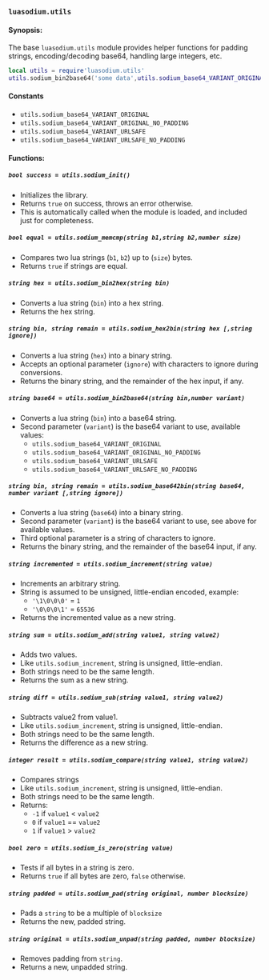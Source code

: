 ### `luasodium.utils`

#### Synopsis:

The base `luasodium.utils` module provides helper
functions for padding strings, encoding/decoding base64, handling
large integers, etc.

```lua
local utils = require'luasodium.utils'
utils.sodium_bin2base64('some data',utils.sodium_base64_VARIANT_ORIGINAL)
```

#### Constants

* `utils.sodium_base64_VARIANT_ORIGINAL`
* `utils.sodium_base64_VARIANT_ORIGINAL_NO_PADDING`
* `utils.sodium_base64_VARIANT_URLSAFE`
* `utils.sodium_base64_VARIANT_URLSAFE_NO_PADDING`

#### Functions:

##### `bool success = utils.sodium_init()`

* Initializes the library.
* Returns `true` on success, throws an error otherwise.
* This is automatically called when the module is loaded,
and included just for completeness.

##### `bool equal = utils.sodium_memcmp(string b1,string b2,number size)`

* Compares two lua strings (`b1`, `b2`) up to (`size`) bytes.
* Returns `true` if strings are equal.

##### `string hex = utils.sodium_bin2hex(string bin)`

* Converts a lua string (`bin`) into a hex string.
* Returns the hex string.

##### `string bin, string remain = utils.sodium_hex2bin(string hex [,string ignore])`

* Converts a lua string (`hex`) into a binary string.
* Accepts an optional parameter (`ignore`) with characters to ignore during conversions.
* Returns the binary string, and the remainder of the hex input, if any.

##### `string base64 = utils.sodium_bin2base64(string bin,number variant)`

* Converts a lua string (`bin`) into a base64 string.
* Second parameter (`variant`) is the base64 variant to use, available
values:
    * `utils.sodium_base64_VARIANT_ORIGINAL`
    * `utils.sodium_base64_VARIANT_ORIGINAL_NO_PADDING`
    * `utils.sodium_base64_VARIANT_URLSAFE`
    * `utils.sodium_base64_VARIANT_URLSAFE_NO_PADDING`

##### `string bin, string remain = utils.sodium_base642bin(string base64, number variant [,string ignore])`

* Converts a lua string (`base64`) into a binary string.
* Second parameter (`variant`) is the base64 variant to use, see above for available values.
* Third optional parameter is a string of characters to ignore.
* Returns the binary string, and the remainder of the base64 input, if any.

##### `string incremented = utils.sodium_increment(string value)`

* Increments an arbitrary string.
* String is assumed to be unsigned, little-endian encoded, example:
    * `'\1\0\0\0'` = `1`
    * `'\0\0\0\1'` = `65536`
* Returns the incremented value as a new string.

##### `string sum = utils.sodium_add(string value1, string value2)`

* Adds two values.
* Like `utils.sodium_increment`, string is unsigned, little-endian.
* Both strings need to be the same length.
* Returns the sum as a new string.

##### `string diff = utils.sodium_sub(string value1, string value2)`

* Subtracts value2 from value1.
* Like `utils.sodium_increment`, string is unsigned, little-endian.
* Both strings need to be the same length.
* Returns the difference as a new string.

##### `integer result = utils.sodium_compare(string value1, string value2)`

* Compares strings
* Like `utils.sodium_increment`, string is unsigned, little-endian.
* Both strings need to be the same length.
* Returns:
    * `-1` if `value1` < `value2`
    * `0` if `value1` == `value2`
    * `1` if `value1` > `value2`

##### `bool zero = utils.sodium_is_zero(string value)`

* Tests if all bytes in a string is zero.
* Returns `true` if all bytes are zero, `false` otherwise.

##### `string padded = utils.sodium_pad(string original, number blocksize)`

* Pads a `string` to be a multiple of `blocksize`
* Returns the new, padded string.

##### `string original = utils.sodium_unpad(string padded, number blocksize)`

* Removes padding from `string`.
* Returns a new, unpadded string.

